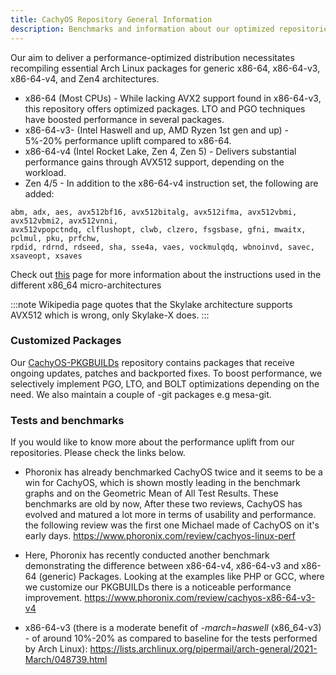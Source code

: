 ```yaml
---
title: CachyOS Repository General Information
description: Benchmarks and information about our optimized repositories
---
```


Our aim to deliver a performance-optimized distribution necessitates recompiling essential Arch Linux packages for generic x86-64,
x86-64-v3, x86-64-v4, and Zen4 architectures.

- x86-64 (Most CPUs) - While lacking AVX2 support found in x86-64-v3, this repository offers optimized packages. LTO and PGO techniques have boosted performance in several packages.
- x86-64-v3- (Intel Haswell and up, AMD Ryzen 1st gen and up) - 5%-20% performance uplift compared to x86-64.
- x86-64-v4 (Intel Rocket Lake, Zen 4, Zen 5) - Delivers substantial performance gains through AVX512 support, depending on the workload.
- Zen 4/5 - In addition to the x86-64-v4 instruction set, the following are added:

```text
abm, adx, aes, avx512bf16, avx512bitalg, avx512ifma, avx512vbmi, avx512vbmi2, avx512vnni,
avx512vpopctndq, clflushopt, clwb, clzero, fsgsbase, gfni, mwaitx, pclmul, pku, prfchw,
rpdid, rdrnd, rdseed, sha, sse4a, vaes, vockmulqdq, wbnoinvd, savec, xsaveopt, xsaves
```

Check out [this](https://en.wikipedia.org/wiki/X86-64#Microarchitecture_levels) page for more information about the instructions used in the different x86_64 micro-architectures

:::note
Wikipedia page quotes that the Skylake architecture supports AVX512 which is wrong, only Skylake-X does.
:::

### Customized Packages

Our [CachyOS-PKGBUILDs](https://github.com/CachyOS/CachyOS-PKGBUILDS) repository contains packages that receive ongoing updates, patches and backported fixes.
To boost performance, we selectively implement PGO, LTO, and BOLT optimizations depending on the need.
We also maintain a couple of -git packages e.g mesa-git.

### Tests and benchmarks

If you would like to know more about the performance uplift from our repositories. Please check the links below.

- Phoronix has already benchmarked CachyOS twice and it seems to be a win for CachyOS, which is shown mostly leading in the benchmark graphs and on the Geometric Mean of All Test Results.
These benchmarks are old by now, After these two reviews, CachyOS has evolved and matured a lot more in terms of usability and performance. the following review was the first one Michael made of CachyOS on it's early days.
https://www.phoronix.com/review/cachyos-linux-perf

- Here, Phoronix has recently conducted another benchmark demonstrating the difference between x86-64-v4, x86-64-v3 and x86-64 (generic) Packages. Looking at the examples like PHP or GCC, where we customize our PKGBUILDs there is a noticeable performance improvement.
https://www.phoronix.com/review/cachyos-x86-64-v3-v4

- x86-64-v3 (there is a moderate benefit of *-march=haswell* (x86_64-v3) - of around
10%-20% as compared to baseline for the tests performed by Arch Linux):
https://lists.archlinux.org/pipermail/arch-general/2021-March/048739.html
